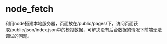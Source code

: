 # node_fetch
利用node搭建本地服务器，页面放在/public/pages/下，访问页面获取/public/json/index.json中的模拟数据，可解决没有后台数据的情况下前端无法调试的问题。

